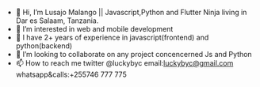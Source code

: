 - 👋 Hi, I’m Lusajo Malango || Javascript,Python and Flutter Ninja living in Dar es Salaam, Tanzania.
- 👀 I’m interested in web and mobile development 
- 🌱 I have 2+ years of experience in javascript(frontend) and python(backend)
- 💞️ I’m looking to collaborate on any project concencerned Js and Python
- 📫 How to reach me twitter @luckybyc email:luckybyc@gmail.com whatsapp&calls:+255746 777 775

<!---
luckybyc/luckybyc is a ✨ special ✨ repository because its `README.md` (this file) appears on your GitHub profile.
You can click the Preview link to take a look at your changes.
--->
